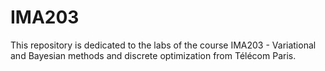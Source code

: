 # IMA203
This repository is dedicated to the labs of the course IMA203 - Variational and Bayesian methods and discrete optimization from Télécom Paris.
